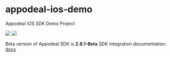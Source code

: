 # appodeal-ios-demo
Appodeal iOS SDK Demo Project

[![](https://img.shields.io/badge/docs-ObjectiveC-green.svg)](https://wiki.appodeal.com/display/DE/Beta+iOS+SDK.+Integration+Guide)
[![](https://img.shields.io/badge/docs-Swift-green.svg)](https://wiki.appodeal.com/display/DE/Beta+iOS+SDK.+Integration+Guide)

Beta version of Appodeal SDK is **2.8.1-Beta** 
SDK integration documentation: [docs](https://wiki.appodeal.com/display/DE/Beta+iOS+SDK.+Integration+Guide)


